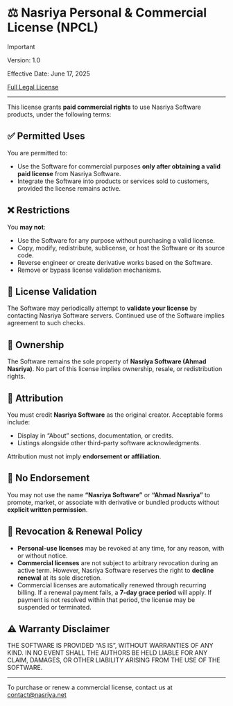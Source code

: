 # ⚖️ Nasriya Personal & Commercial License (NPCL)

> [!IMPORTANT]  
> Version: 1.0  
> 
> Effective Date: June 17, 2025  
> 
> [Full Legal License](./LICENSE)

---

This license grants **paid commercial rights** to use Nasriya Software products, under the following terms:

## ✅ Permitted Uses

You are permitted to:

- Use the Software for commercial purposes **only after obtaining a valid paid license** from Nasriya Software.  
- Integrate the Software into products or services sold to customers, provided the license remains active.

## ❌ Restrictions

You **may not**:

- Use the Software for any purpose without purchasing a valid license.  
- Copy, modify, redistribute, sublicense, or host the Software or its source code.  
- Reverse engineer or create derivative works based on the Software.  
- Remove or bypass license validation mechanisms.

## 🔐 License Validation

The Software may periodically attempt to **validate your license** by contacting Nasriya Software servers. Continued use of the Software implies agreement to such checks.

## 👤 Ownership

The Software remains the sole property of **Nasriya Software (Ahmad Nasriya)**. No part of this license implies ownership, resale, or redistribution rights.

## 📢 Attribution

You must credit **Nasriya Software** as the original creator. Acceptable forms include:

- Display in “About” sections, documentation, or credits.  
- Listings alongside other third-party software acknowledgments.

Attribution must not imply **endorsement or affiliation**.

## 🚫 No Endorsement

You may not use the name **“Nasriya Software”** or **“Ahmad Nasriya”** to promote, market, or associate with derivative or bundled products without **explicit written permission**.

## 🔁 Revocation & Renewal Policy
- **Personal-use licenses** may be revoked at any time, for any reason, with or without notice.
- **Commercial licenses** are not subject to arbitrary revocation during an active term. However, Nasriya Software reserves the right to **decline renewal** at its sole discretion.
- Commercial licenses are automatically renewed through recurring billing. If a renewal payment fails, a **7-day grace period** will apply. If payment is not resolved within that period, the license may be suspended or terminated.

## ⚠️ Warranty Disclaimer

THE SOFTWARE IS PROVIDED “AS IS”, WITHOUT WARRANTIES OF ANY KIND. IN NO EVENT SHALL THE AUTHORS BE HELD LIABLE FOR ANY CLAIM, DAMAGES, OR OTHER LIABILITY ARISING FROM THE USE OF THE SOFTWARE.

---

To purchase or renew a commercial license, contact us at contact@nasriya.net